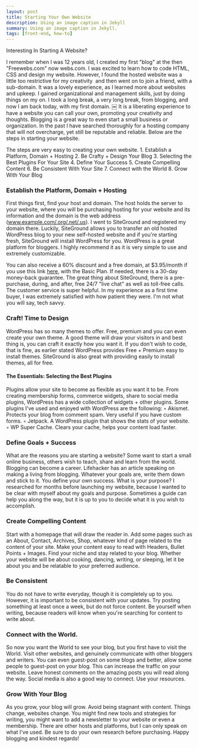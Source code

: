 ```yaml
---
layout: post
title: Starting Your Own Website
description: Using an image caption in Jekyll
summary: Using an image caption in Jekyll.
tags: [front-end, how-to]
---
```


Interesting In Starting A Website?

I remember when I was 12 years old, I created my first "blog" at the then "Freewebs.com" now webs.com. I was excited to learn how to code HTML, CSS and design my website. However, I found the hosted website was a little too restrictive for my creativity  and then went on to join a friend, with a sub-domain. It was a lovely experience, as I learned more about websites and upkeep. I gained organizational and management skills, just by doing things on my on. I took a long break, a very long break, from blogging, and now I am back today, with my first domain.
￼
It is a liberating experience to have a website you can call your own, promoting your creativity and thoughts. Blogging is a great way to even start a small business or organization.
In the past I have searched thoroughly for a hosting company that will not overcharge, yet still be reputable and reliable. Below are the steps in starting your website.

The steps are very easy to creating your own website.
	1. Establish a Platform, Domain + Hosting
	2. Be Crafty + Design Your Blog
	3. Selecting the Best Plugins For Your Site
	4. Define Your Success
	5. Create Compelling Content
	6. Be Consistent With Your Site
	7. Connect with the World
	8. Grow With Your Blog
 
### Establish the Platform, Domain + Hosting
First things first, find your host and domain. The host holds the server to your website, where you will be purchasing hosting for your website and its information and the domain is the web address (www.example.com/.org/.net/.us). I went to SiteGround and registered my domain there. Luckily, SiteGround allows you to transfer an old hosted WordPress blog to your new self-hosted website and if you're starting fresh, SiteGround will install WordPress for you. WordPress is a great platform for bloggers. I highly recommend it as it is very simple to use and extremely customizable.

You can also receive a 60% discount and a free domain, at $3.95/month if you use this link [here](https://www.siteground.com/recommended?referrer_id=7237330), with the Basic Plan. If needed, there is a 30-day money-back guarantee. The great thing about SiteGround, there is a pre-purchase, during, and after, free 24/7 "live chat" as well as toll-free calls. The customer service is super helpful. In my experience as a first time buyer, I was extremely satisfied with how patient they were. I'm not what you will say, tech savvy.

### Craft! Time to Design
WordPress has so many themes to offer. Free, premium and you can even create your own theme. A good theme will draw your visitors in and best thing is, you can craft it exactly how you want it. If you don't wish to code, that is fine, as earlier stated WordPress provides Free + Premium easy to install themes. SiteGround is also great with providing easily to install themes, all for free.

#### The Essentials: Selecting the Best Plugins
Plugins allow your site to become as flexible as you want it to be. From creating membership forms, commerce widgets, share to social media plugins, WordPress has a wide collection of widgets + other plugins. Some plugins I've used and enjoyed with WordPress are the following:
	◦	Akismet. Protects your blog from comment spam. Very useful if you have custom forms.
	◦	Jetpack. A WordPress plugin that shows the stats of your website.
	◦	WP Super Cache. Clears your cache, helps your content load faster.
  
### Define Goals + Success
What are the reasons you are starting a website? Some want to start a small online business, others wish to teach, share and learn from the world. Blogging can become a career. Lifehacker has an article speaking on making a living from blogging. Whatever your goals are, write them down and stick to it. You define your own success. What is your purpose? I researched for months before launching my website, because I wanted to be clear with myself about my goals and purpose. Sometimes a guide can help you along the way, but it is up to you to decide what it is you wish to accomplish.

### Create Compelling Content 
Start with a homepage that will draw the reader in. Add some pages such as an About, Contact, Archives, Shop, whatever kind of page related to the content of your site. Make your content easy to read with Headers, Bullet Points + Images. Find your niche and stay related to your blog. Whether your website will be about cooking, dancing, writing, or sleeping, let it be about you and be relatable to your preferred audience.

### Be Consistent 
You do not have to write everyday, though it is completely up to you. However, it is important to be consistent with your updates. Try posting something at least once a week, but do not force content. Be yourself when writing, because readers will know when you're searching for content to write about.

### Connect with the World. 
So now you want the World to see your blog, but you first have to visit the World. Visit other websites, and genuinely communicate with other bloggers and writers. You can even guest-post on some blogs and better, allow some people to guest-post on your blog. This can increase the traffic on your website. Leave honest comments on the amazing posts you will read along the way. Social media is also a good way to connect. Use your resources.

### Grow With Your Blog
As you grow, your blog will grow. Avoid being stagnant with content. Things change, websites change. You might find new tools and strategies for writing, you might want to add a newsletter to your website or even a membership.
There are other hosts and platforms, but I can only speak on what I've used. Be sure to do your own research before purchasing. Happy blogging and kindest regards!
